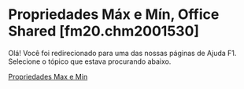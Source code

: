 
# Propriedades Máx e Mín, Office Shared [fm20.chm2001530]

Olá! Você foi redirecionado para uma das nossas páginas de Ajuda F1. Selecione o tópico que estava procurando abaixo.

[Propriedades Max e Min](http://msdn.microsoft.com/library/499fb814-b84c-d7a6-1467-9d13afae97e9%28Office.15%29.aspx)
